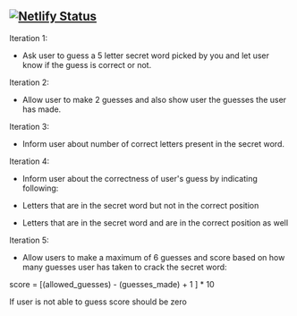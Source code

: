 [![Netlify Status](https://api.netlify.com/api/v1/badges/10e76347-0a11-49da-9613-a0a13f34c959/deploy-status)](https://app.netlify.com/sites/wordle-manjeet/deploys)
-----------------

Iteration 1:

- Ask user to guess a 5 letter secret word picked by you and let user know if the guess is correct or not.

Iteration 2:

- Allow user to make 2 guesses and also show user the guesses the user has made.

Iteration 3:

- Inform user about number of correct letters present in the secret word.

Iteration 4:

- Inform user about the correctness of user's guess by indicating following:

- Letters that are in the secret word but not in the correct position
- Letters that are in the secret word and are in the correct position as well

Iteration 5:

- Allow users to make a maximum of 6 guesses and score based on how many guesses user has taken to crack the secret word:

score = [(allowed_guesses) - (guesses_made) + 1 ] \* 10

If user is not able to guess score should be zero
